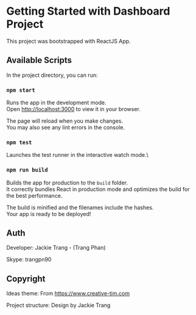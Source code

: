 # Getting Started with Dashboard Project

This project was bootstrapped with ReactJS App.

## Available Scripts

In the project directory, you can run:

### `npm start`

Runs the app in the development mode.\
Open [http://localhost:3000](http://localhost:3000) to view it in your browser.

The page will reload when you make changes.\
You may also see any lint errors in the console.

### `npm test`

Launches the test runner in the interactive watch mode.\

### `npm run build`

Builds the app for production to the `build` folder.\
It correctly bundles React in production mode and optimizes the build for the best performance.

The build is minified and the filenames include the hashes.\
Your app is ready to be deployed!

## Auth

Developer: Jackie Trang - (Trang Phan)

Skype: trangpn90

## Copyright
Ideas theme: From https://www.creative-tim.com

Project structure: Design by Jackie Trang
